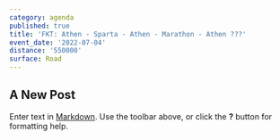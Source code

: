 ```yaml
---
category: agenda
published: true
title: 'FKT: Athen - Sparta - Athen - Marathon - Athen ???'
event_date: '2022-07-04'
distance: '550000'
surface: Road
---
```

## A New Post

Enter text in [Markdown](http://daringfireball.net/projects/markdown/). Use the toolbar above, or click the **?** button for formatting help.
